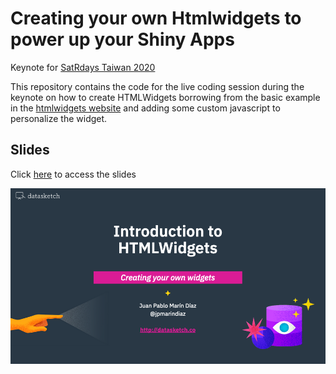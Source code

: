 # Creating your own Htmlwidgets to power up your Shiny Apps

Keynote for [SatRdays Taiwan 2020](https://taiwan2020.satrdays.org/)


This repository contains the code for the live coding session during the keynote on how to create HTMLWidgets borrowing from the basic example in the [htmlwidgets website](http://www.htmlwidgets.org/develop_intro.html) and adding some custom javascript to personalize the widget.


## Slides

Click [here](https://docs.google.com/presentation/d/1f6f4pSTWrX9bHv0Z3q93AmTWsBVgQ06M09eXBdb8pkw/edit) to access the slides

[
![Introduction to HTMLWidgets](slide.png)
](https://docs.google.com/presentation/d/1f6f4pSTWrX9bHv0Z3q93AmTWsBVgQ06M09eXBdb8pkw/edit)

